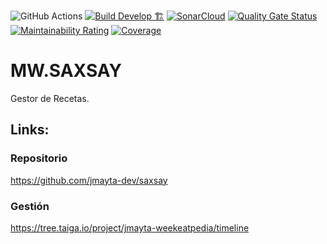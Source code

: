 ![GitHub Actions](https://img.shields.io/badge/github%20actions-%232671E5.svg?style=for-the-badge&logo=githubactions&logoColor=white)
[![Build Develop 🏗️](https://github.com/jmayta-dev/saxsay/actions/workflows/build.yml/badge.svg?branch=develop)](https://github.com/jmayta-dev/saxsay/actions/workflows/build.yml)
[![SonarCloud](https://sonarcloud.io/images/project_badges/sonarcloud-white.svg)](https://sonarcloud.io/summary/new_code?id=jmayta-dev_saxsay)
[![Quality Gate Status](https://sonarcloud.io/api/project_badges/measure?project=jmayta-dev_saxsay&metric=alert_status)](https://sonarcloud.io/summary/new_code?id=jmayta-dev_saxsay)[![Maintainability Rating](https://sonarcloud.io/api/project_badges/measure?project=jmayta-dev_saxsay&metric=sqale_rating)](https://sonarcloud.io/summary/new_code?id=jmayta-dev_saxsay)
[![Coverage](https://sonarcloud.io/api/project_badges/measure?project=jmayta-dev_saxsay&metric=coverage)](https://sonarcloud.io/summary/new_code?id=jmayta-dev_saxsay)

# MW.SAXSAY

Gestor de Recetas.

## Links:
### Repositorio
https://github.com/jmayta-dev/saxsay

### Gestión
https://tree.taiga.io/project/jmayta-weekeatpedia/timeline
